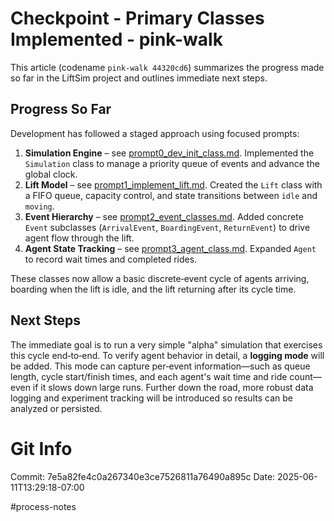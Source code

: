 # Checkpoint - Primary Classes Implemented - pink-walk

This article (codename `pink-walk 44320cd6`) summarizes the progress made so far in the LiftSim project and outlines immediate next steps.

## Progress So Far

Development has followed a staged approach using focused prompts:

1. **Simulation Engine** – see [prompt0_dev_init_class.md](prompt0_dev_init_class.md). Implemented the `Simulation` class to manage a priority queue of events and advance the global clock.
2. **Lift Model** – see [prompt1_implement_lift.md](prompt1_implement_lift.md). Created the `Lift` class with a FIFO queue, capacity control, and state transitions between `idle` and `moving`.
3. **Event Hierarchy** – see [prompt2_event_classes.md](prompt2_event_classes.md). Added concrete `Event` subclasses (`ArrivalEvent`, `BoardingEvent`, `ReturnEvent`) to drive agent flow through the lift.
4. **Agent State Tracking** – see [prompt3_agent_class.md](prompt3_agent_class.md). Expanded `Agent` to record wait times and completed rides.

These classes now allow a basic discrete‑event cycle of agents arriving, boarding when the lift is idle, and the lift returning after its cycle time.

## Next Steps

The immediate goal is to run a very simple "alpha" simulation that exercises this cycle end‑to‑end. To verify agent behavior in detail, a **logging mode** will be added. This mode can capture per‑event information—such as queue length, cycle start/finish times, and each agent's wait time and ride count—even if it slows down large runs. Further down the road, more robust data logging and experiment tracking will be introduced so results can be analyzed or persisted.
# Git Info
Commit: 7e5a82fe4c0a267340e3ce7526811a76490a895c
Date: 2025-06-11T13:29:18-07:00

#process-notes